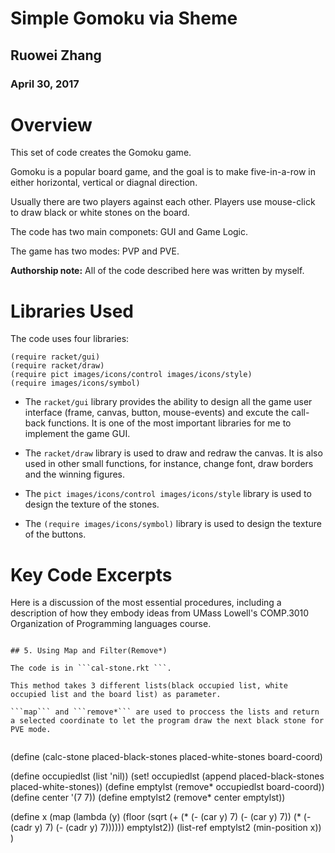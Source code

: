 # Simple Gomoku via Sheme

## Ruowei Zhang
### April 30, 2017

# Overview
This set of code creates the Gomoku game. 

Gomoku is a popular board game, and the goal is to make five-in-a-row in either horizontal, vertical or diagnal direction.

Usually there are two players against each other. Players use mouse-click to draw black or white stones on the board.

The code has two main componets: GUI and Game Logic. 

The game has two modes: PVP and PVE.

**Authorship note:** All of the code described here was written by myself.

# Libraries Used
The code uses four libraries:
```
(require racket/gui)
(require racket/draw)
(require pict images/icons/control images/icons/style)
(require images/icons/symbol)
```

* The ```racket/gui``` library provides the ability to design all the game user interface (frame, canvas, button, mouse-events) and excute the call-back functions. It is one of the most important libraries for me to implement the game GUI.


* The ```racket/draw``` library is used to draw and redraw the canvas. It is also used in other small functions, for instance, change font, draw borders and the winning figures. 
* The ```pict images/icons/control images/icons/style``` library is used to design the texture of the stones.
*  The ```(require images/icons/symbol)``` library is used to design the texture of the buttons.

# Key Code Excerpts

Here is a discussion of the most essential procedures, including a description of how they embody ideas from 
UMass Lowell's COMP.3010 Organization of Programming languages course.



```

## 5. Using Map and Filter(Remove*)

The code is in ```cal-stone.rkt ```. 

This method takes 3 different lists(black occupied list, white occupied list and the board list) as parameter.

```map``` and ```remove*``` are used to proccess the lists and return a selected coordinate to let the program draw the next black stone for PVE mode.


```
(define (calc-stone placed-black-stones placed-white-stones board-coord)
  
  (define occupiedlst (list 'nil))
  (set! occupiedlst (append placed-black-stones placed-white-stones))
  (define emptylst (remove* occupiedlst board-coord))
  (define center '(7 7))
  (define emptylst2 (remove* center emptylst))
  
  (define x (map (lambda (y)
                   (floor (sqrt
                    (+ (* (- (car y) 7) (- (car y) 7))
                     (* (- (cadr y) 7) (- (cadr y) 7))))))
                 emptylst2))
  (list-ref emptylst2 (min-position x))
)
```

